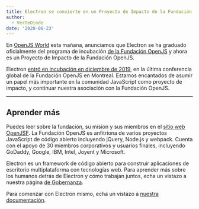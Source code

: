 ```yaml
---
title: Electron se convierte en un Proyecto de Impacto de la Fundación OpenJS
author:
  - VerteDinde
date: '2020-06-23'
---
```


En [OpenJS World](https://events.linuxfoundation.org/openjs-world/) esta mañana, anunciamos que Electron se ha graduado oficialmente del programa de incubación [de la Fundación OpenJS](https://openjsf.org/) y ahora es un Proyecto de Impacto de la Fundación OpenJS.

Electron [entró en incubación en diciembre de 2019](https://openjsf.org/blog/2019/12/11/electron-joins-the-openjs-foundation/), en la última conferencia global de la Fundación OpenJS en Montreal. Estamos encantados de asumir un papel más importante en la comunidad JavaScript como proyecto de impacto, y continuar nuestra asociación con la Fundación OpenJS.

---

## Aprender más

Puedes leer sobre la fundación, su misión y sus miembros en el [sitio web OpenJSF](https://www.notion.so/Electron-joins-the-OpenJS-Foundation-d898f12480874e56abe78f29b041fb91#0801fd7e9fa340afbcdce0510ba05f8a). La Fundación OpenJS es anfitriona de varios proyectos JavaScript de código abierto incluyendo jQuery, Node.js y webpack. Cuenta con el apoyo de 30 miembros corporativos y usuarios finales, incluyendo GoDaddy, Google, IBM, Intel, Joyent y Microsoft.

Electron es un framework de código abierto para construir aplicaciones de escritorio multiplataforma con tecnologías web. Para aprender más sobre los humanos detrás de Electron y cómo trabajan juntos, echa un vistazo a nuestra página [de Gobernanza](https://electronjs.org/governance).

Para comenzar con Electron mismo, echa un vistazo a [nuestra documentación](https://electronjs.org/docs).
